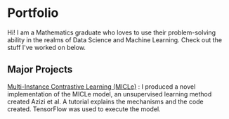 # Portfolio

Hi! I am a Mathematics graduate who loves to use their problem-solving ability in the realms of Data Science and Machine Learning. Check out the stuff I've worked on below.

## Major Projects

[Multi-Instance Contrastive Learning (MICLe)](https://github.com/sashwatr19/sashwatr19.github.io/tree/main/Multi-Instance%20Contrastive%20Learning%20(MICLe)%20Tutorial) : I produced a novel implementation of the MICLe model, an unsupervised learning method created Azizi et al. A tutorial explains the mechanisms and the code created. TensorFlow was used to execute the model.
